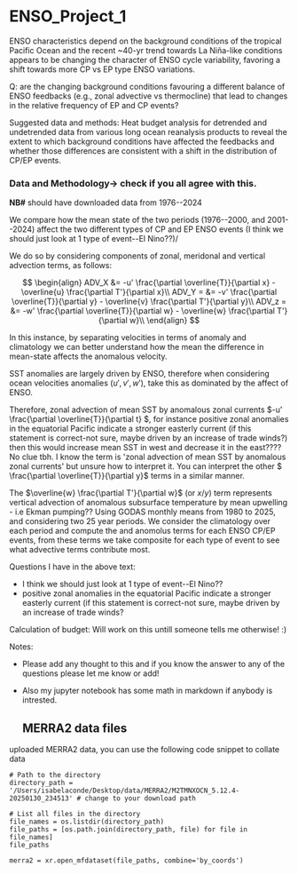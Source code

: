 # ENSO_Project_1


ENSO characteristics depend on the background conditions of the tropical Pacific Ocean and the recent ~40-yr trend towards La Niña-like conditions appears to be changing the character of ENSO cycle variability, favoring a shift towards more CP vs EP type ENSO variations. 

Q: are the changing background conditions favouring a different balance of ENSO feedbacks (e.g., zonal advective vs thermocline) that lead to changes in the relative frequency of EP and CP events? 


Suggested data and methods: Heat budget analysis for detrended and undetrended data from various long ocean reanalysis products to reveal the extent to which background conditions have affected the feedbacks and whether those differences are consistent with a shift in the distribution of CP/EP events.

### Data and Methodology-> check if you all agree with this.

**NB#** should have downloaded data from 1976--2024

We compare how the mean state of the two periods (1976--2000, and 2001--2024) affect the two different types of CP and EP ENSO events (I think we should just look at 1 type of event--El Nino??)/ 

We do so by considering components of zonal, meridonal and vertical advection terms, as follows:


$$
\begin{align}
    ADV_X &= -u' \frac{\partial \overline{T}}{\partial x} - \overline{u} \frac{\partial T'}{\partial x}\\
    ADV_Y = &= -v' \frac{\partial \overline{T}}{\partial y} - \overline{v} \frac{\partial T'}{\partial y}\\
    ADV_z = &= -w' \frac{\partial \overline{T}}{\partial w} - \overline{w} \frac{\partial T'}{\partial w}\\
\end{align}
$$

In this instance, by separating velocities in terms of anomaly and climatology we can better understand how the mean the difference in mean-state affects the anomalous velocity.

SST anomalies are largely driven by ENSO, therefore when considering ocean velocities anomalies ($u',v',w'$), take this as dominated by the affect of ENSO.

Therefore, zonal advection of mean SST by anomalous zonal currents $-u' \frac{\partial \overline{T}}{\partial t} $, for instance positive zonal anomalies in the equatorial Pacific indicate a stronger easterly current (if this statement is correct-not sure, maybe driven by an increase of trade winds?) then this would increase mean SST in west and decrease it in the east???? No clue tbh. I know the term is 'zonal advection of mean SST by anomalous zonal currents' but unsure how to interpret it. You can interpret the other $ \frac{\partial \overline{T}}{\partial y}$  terms in a similar manner.

The $\overline{w} \frac{\partial T'}{\partial w}$ (or $x/y$) term represents vertical advection of anomalous subsurface temperature by mean upwelling - i.e Ekman pumping??
Using GODAS monthly means from 1980 to 2025, and considering two 25 year periods. We consider the climatology over each period and compute the and anomolus terms for each ENSO CP/EP events, from these terms we take composite for each type of event to see what advective terms contribute most.

Questions I have in the above text: 
- I think we should just look at 1 type of event--El Nino??
- positive zonal anomalies in the equatorial Pacific indicate a stronger easterly current (if this statement is correct-not sure, maybe driven by an increase of trade winds?
  

Calculation of budget:
Will work on this untill someone tells me otherwise! :)

Notes: 

- Please add any thought to this and if you know the answer to any of the questions please let me know or add!
- Also my jupyter notebook has some math in markdown if anybody is intrested.

  ## MERRA2 data files

uploaded MERRA2 data, you can use the following code snippet to collate data

```
# Path to the directory
directory_path = '/Users/isabelaconde/Desktop/data/MERRA2/M2TMNXOCN_5.12.4-20250130_234513' # change to your download path

# List all files in the directory
file_names = os.listdir(directory_path)
file_paths = [os.path.join(directory_path, file) for file in file_names]
file_paths

merra2 = xr.open_mfdataset(file_paths, combine='by_coords')
```


